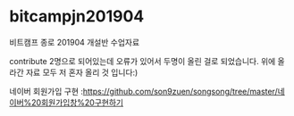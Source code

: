 # bitcampjn201904
비트캠프 종로 201904 개설반 수업자료

contribute 2명으로 되어있는데 오류가 있어서 두명이 올린 걸로 되었습니다. 
위에 올라간 자료 모두 저 혼자 올리 것 입니다:)

네이버 회원가입 구현
:https://github.com/son9zuen/songsong/tree/master/네이버%20회원가입창%20구현하기
